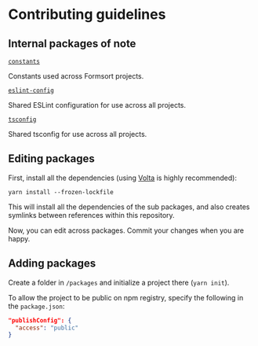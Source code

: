 # Contributing guidelines

## Internal packages of note

[`constants`](/packages/constants)

Constants used across Formsort projects.

[`eslint-config`](/packages/eslint-config)

Shared ESLint configuration for use across all projects.

[`tsconfig`](/packages/tsconfig)

Shared tsconfig for use across all projects.

## Editing packages

First, install all the dependencies (using [Volta](https://volta.sh/) is highly recommended):

```shell
yarn install --frozen-lockfile
```

This will install all the dependencies of the sub packages, and also creates symlinks between references within this repository.

Now, you can edit across packages. Commit your changes when you are happy.

## Adding packages

Create a folder in `/packages` and initialize a project there (`yarn init`).

To allow the project to be public on npm registry, specify the following in the `package.json`:

```json
"publishConfig": {
  "access": "public"
}
```
